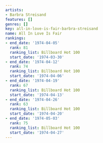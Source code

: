 ```yaml
---
artists:
- Barbra Streisand
features: []
genres: []
key: all-in-love-is-fair-barbra-streisand
name: All In Love Is Fair
rankings:
- end_date: '1974-04-05'
  rank: 81
  ranking_list: Billboard Hot 100
  start_date: '1974-03-30'
- end_date: '1974-04-12'
  rank: 74
  ranking_list: Billboard Hot 100
  start_date: '1974-04-06'
- end_date: '1974-04-19'
  rank: 67
  ranking_list: Billboard Hot 100
  start_date: '1974-04-13'
- end_date: '1974-04-26'
  rank: 63
  ranking_list: Billboard Hot 100
  start_date: '1974-04-20'
- end_date: '1974-05-03'
  rank: 75
  ranking_list: Billboard Hot 100
  start_date: '1974-04-27'
---
```



